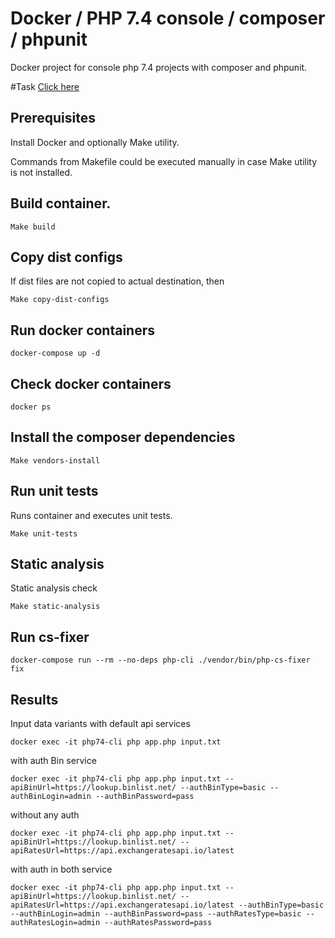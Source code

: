 # Docker / PHP 7.4 console / composer / phpunit 

Docker project for console php 7.4 projects with composer and phpunit.

#Task 
[Click here](https://gist.github.com/mariusbalcytis/e73370f4d2bda302c7bd867dfeef9751)

## Prerequisites

Install Docker and optionally Make utility.

Commands from Makefile could be executed manually in case Make utility is not installed.

## Build container.

    Make build

## Copy dist configs

If dist files are not copied to actual destination, then
    
    Make copy-dist-configs
    
## Run docker containers

    docker-compose up -d
    
## Check docker containers

    docker ps

## Install the composer dependencies

    Make vendors-install
    
## Run unit tests

Runs container and executes unit tests.

    Make unit-tests

## Static analysis

Static analysis check

    Make static-analysis
    
## Run cs-fixer
    
    docker-compose run --rm --no-deps php-cli ./vendor/bin/php-cs-fixer fix
	    
## Results

Input data variants 
  with default api services

    docker exec -it php74-cli php app.php input.txt
   
   with auth Bin service

    docker exec -it php74-cli php app.php input.txt --apiBinUrl=https://lookup.binlist.net/ --authBinType=basic --authBinLogin=admin --authBinPassword=pass
    
   without any auth
    
    docker exec -it php74-cli php app.php input.txt --apiBinUrl=https://lookup.binlist.net/ --apiRatesUrl=https://api.exchangeratesapi.io/latest
    
  with auth in both service
   
    docker exec -it php74-cli php app.php input.txt --apiBinUrl=https://lookup.binlist.net/ --apiRatesUrl=https://api.exchangeratesapi.io/latest --authBinType=basic --authBinLogin=admin --authBinPassword=pass --authRatesType=basic --authRatesLogin=admin --authRatesPassword=pass
    